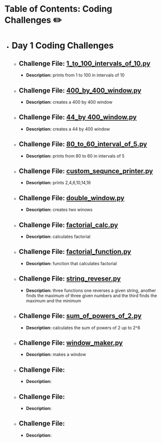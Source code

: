 # Table of Contents: Coding Challenges :pencil2:

- # **Day 1 Coding Challenges**
  - ## Challenge File: [1_to_100_intervals_of_10.py](https://github.com/mmkdd27/CT4029-Principles-of-Programming-Code/blob/13f3246aee7f339899e2169496004f05e3af9b54/Coding%20Challenges/Day%202%20-%20%20Coding%20Challenge/1_to_100_intervel_of_10.py)
    - **Description:** prints from 1 to 100  in intervals of 10
  - ## Challenge File: [400_by_400_window.py](https://github.com/mmkdd27/CT4029-Principles-of-Programming-Code/blob/cd9510cc9a52bd0d5e3c9cae1f0ca2b1473f81ed/Coding%20Challenges/Day%202%20-%20%20Coding%20Challenge/400_by_400_window.py)
    - **Description:** creates a 400 by 400 window
  - ## Challenge File: [44_by 400_window.py](https://github.com/mmkdd27/CT4029-Principles-of-Programming-Code/blob/cd9510cc9a52bd0d5e3c9cae1f0ca2b1473f81ed/Coding%20Challenges/Day%202%20-%20%20Coding%20Challenge/44_by%20400_window.py)
    - **Description:** creates a 44 by 400 window 
  - ## Challenge File: [80_to_60_interval_of_5.py](https://github.com/mmkdd27/CT4029-Principles-of-Programming-Code/blob/13f3246aee7f339899e2169496004f05e3af9b54/Coding%20Challenges/Day%202%20-%20%20Coding%20Challenge/80_to_60_interval_of_5.py)
    - **Description:** prints from 80 to 60  in intervals of 5
  - ## Challenge File: [custom_sequnce_printer.py](https://github.com/mmkdd27/CT4029-Principles-of-Programming-Code/blob/13f3246aee7f339899e2169496004f05e3af9b54/Coding%20Challenges/Day%202%20-%20%20Coding%20Challenge/custom_sequnce_printer.py)
    - **Description:** prints 2,4,6,10,14,16
  - ## Challenge File: [double_window.py](https://github.com/mmkdd27/CT4029-Principles-of-Programming-Code/blob/cd9510cc9a52bd0d5e3c9cae1f0ca2b1473f81ed/Coding%20Challenges/Day%202%20-%20%20Coding%20Challenge/double_window.py)
    - **Description:** creates two winows 
  - ## Challenge File: [factorial_calc.py](https://github.com/mmkdd27/CT4029-Principles-of-Programming-Code/blob/13f3246aee7f339899e2169496004f05e3af9b54/Coding%20Challenges/Day%202%20-%20%20Coding%20Challenge/factorial_calc.py)
    - **Description:** calculates factorial 
  - ## Challenge File: [factorial_function.py](https://github.com/mmkdd27/CT4029-Principles-of-Programming-Code/blob/13f3246aee7f339899e2169496004f05e3af9b54/Coding%20Challenges/Day%202%20-%20%20Coding%20Challenge/factorial_function.py)
    - **Description:** function that calculates factorial 
  - ## Challenge File: [string_reveser.py](https://github.com/mmkdd27/CT4029-Principles-of-Programming-Code/blob/13f3246aee7f339899e2169496004f05e3af9b54/Coding%20Challenges/Day%202%20-%20%20Coding%20Challenge/string_reveser.py)
    - **Description:** three functions one reverses a given string, another finds the maximum of three given numbers and the third finds the maximum and the minimum 
  - ## Challenge File: [sum_of_powers_of_2.py](https://github.com/mmkdd27/CT4029-Principles-of-Programming-Code/blob/13f3246aee7f339899e2169496004f05e3af9b54/Coding%20Challenges/Day%202%20-%20%20Coding%20Challenge/sum_of_powers_of_2.py)
    - **Description:** calculates the sum of powers of 2 up to 2^6
  - ## Challenge File: [window_maker.py](https://github.com/mmkdd27/CT4029-Principles-of-Programming-Code/blob/cd9510cc9a52bd0d5e3c9cae1f0ca2b1473f81ed/Coding%20Challenges/Day%202%20-%20%20Coding%20Challenge/window_makw.py)
    - **Description:** makes a window
  - ## Challenge File: []()
    - **Description:** 
  - ## Challenge File: []()
    - **Description:**
  - ## Challenge File: []()
    - **Description:** 
